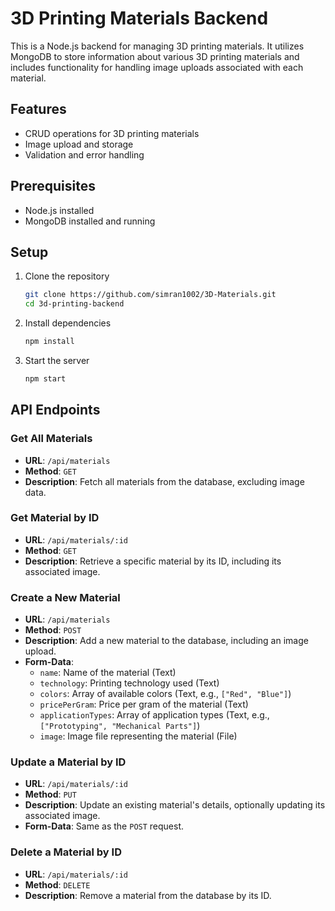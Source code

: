 # 3D Printing Materials Backend

This is a Node.js backend for managing 3D printing materials. It utilizes MongoDB to store information about various 3D printing materials and includes functionality for handling image uploads associated with each material.

## Features

- CRUD operations for 3D printing materials
- Image upload and storage
- Validation and error handling


## Prerequisites

- Node.js installed
- MongoDB installed and running

## Setup

1. Clone the repository
    ```bash
    git clone https://github.com/simran1002/3D-Materials.git
    cd 3d-printing-backend
    ```

2. Install dependencies
    ```bash
    npm install
    ```

4. Start the server
    ```bash
    npm start
    ```

## API Endpoints

### Get All Materials

- **URL**: `/api/materials`
- **Method**: `GET`
- **Description**: Fetch all materials from the database, excluding image data.

### Get Material by ID

- **URL**: `/api/materials/:id`
- **Method**: `GET`
- **Description**: Retrieve a specific material by its ID, including its associated image.

### Create a New Material

- **URL**: `/api/materials`
- **Method**: `POST`
- **Description**: Add a new material to the database, including an image upload.
- **Form-Data**:
  - `name`: Name of the material (Text)
  - `technology`: Printing technology used (Text)
  - `colors`: Array of available colors (Text, e.g., `["Red", "Blue"]`)
  - `pricePerGram`: Price per gram of the material (Text)
  - `applicationTypes`: Array of application types (Text, e.g., `["Prototyping", "Mechanical Parts"]`)
  - `image`: Image file representing the material (File)

### Update a Material by ID

- **URL**: `/api/materials/:id`
- **Method**: `PUT`
- **Description**: Update an existing material's details, optionally updating its associated image.
- **Form-Data**: Same as the `POST` request.

### Delete a Material by ID

- **URL**: `/api/materials/:id`
- **Method**: `DELETE`
- **Description**: Remove a material from the database by its ID.
